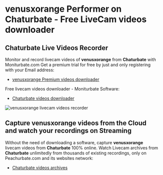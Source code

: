 # venusxorange Performer on Chaturbate - Free LiveCam videos downloader

## Chaturbate Live Videos Recorder

Monitor and record livecam videos of **venusxorange** from **Chaturbate** with Moniturbate.com
Get a premium trial for free by just and only registering with your Email address:
* [venusxorange Premium videos downloader](https://moniturbate.com/request-demo-licence-key.html)

Free livecam videos downloader - Moniturbate Software:
* [Chaturbate videos downloader](https://moniturbate.com/moniturbate-download-software.html)

![venusxorange livecam videos recorder](https://peachurnet.com/templates/moniturbate-software.png)


## Capture venusxorange videos from the Cloud and watch your recordings on Streaming

Without the need of downloading a software, capture **venusxorange** livecam videos from **Chaturbate** 100% online.
Watch Livecam archives from **Chaturbate** unlimitedly from thousands of existing recordings, only on Peachurbate.com and its websites network:
* [Chaturbate videos archives](https://peachurnet.com/)